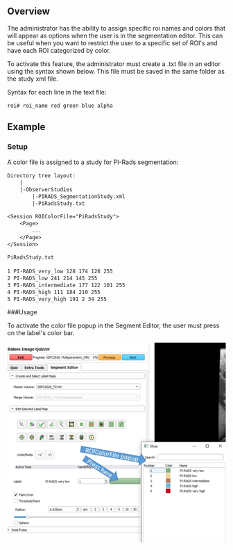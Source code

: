 ## Overview

The administrator has the ability to assign specific roi names and colors that will appear as options
when the user is in the segmentation editor. This can be useful when you want to restrict the user to
a specific set of ROI's and have each ROI categorized by color.

To activate this feature, the administrator must create a .txt file in an editor using the syntax shown below.
This file must be saved in the same folder as the study xml file.


Syntax for each line in the text file:

```
roi# roi_name red green blue alpha
```

## Example
### Setup

A color file is assigned to a study for PI-Rads segmentation:

```
Directory tree layout:
	|
	|-ObserverStudies
		|-PIRADS_SegmentationStudy.xml
		|-PiRadsStudy.txt
```


```
<Session ROIColorFile="PiRadsStudy">
	<Page>
		...
	</Page>
</Session>
```

```
PiRadsStudy.txt

1 PI-RADS_very_low 128 174 128 255
2 PI-RADS_low 241 214 145 255
3 PI-RADS_intermediate 177 122 101 255
4 PI-RADS_high 111 184 210 255
5 PI-RADS_very_high 191 2 34 255

```
###Usage

To activate the color file popup in the Segment Editor, the user must press on the label's color bar.

![ROIColorFileScreenshot](assets/ROIColorFileScreenshot.png)

